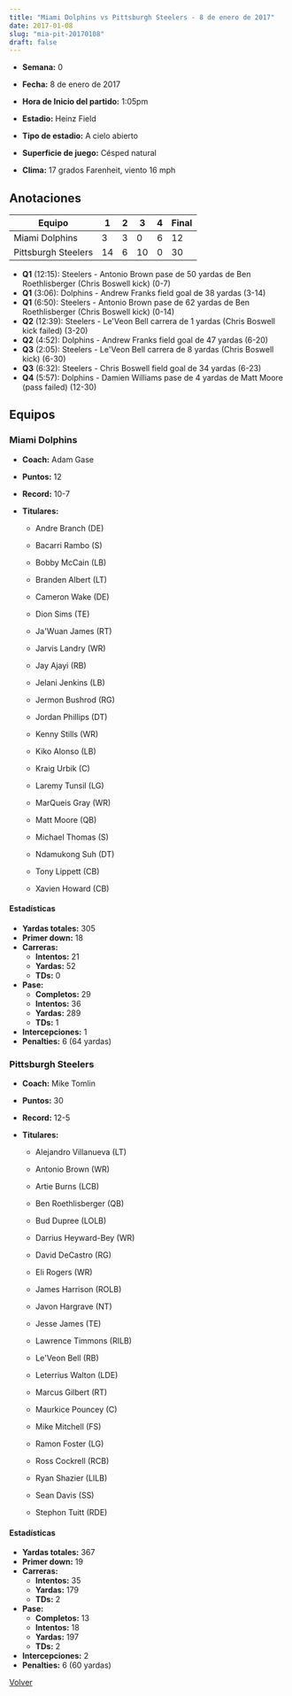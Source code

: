 ```yaml
---
title: "Miami Dolphins vs Pittsburgh Steelers - 8 de enero de 2017"
date: 2017-01-08
slug: "mia-pit-20170108"
draft: false
---
```


* **Semana:** 0
* **Fecha:** 8 de enero de 2017

* **Hora de Inicio del partido:** 1:05pm
* **Estadio:** Heinz Field
* **Tipo de estadio:** A cielo abierto
* **Superficie de juego:** Césped natural
* **Clima:** 17 grados Farenheit, viento 16 mph





## Anotaciones
| Equipo | 1 | 2 | 3 | 4 | Final |
|--------|---|---|---|---|-------|
| Miami Dolphins  | 3 | 3 | 0 | 6  | 12 |
| Pittsburgh Steelers  | 14 | 6 | 10 | 0  | 30 |
* **Q1** (12:15): Steelers - Antonio Brown pase de 50 yardas de Ben Roethlisberger (Chris Boswell kick) (0-7)
* **Q1** (3:06): Dolphins - Andrew Franks field goal de 38 yardas (3-14)
* **Q1** (6:50): Steelers - Antonio Brown pase de 62 yardas de Ben Roethlisberger (Chris Boswell kick) (0-14)
* **Q2** (12:39): Steelers - Le'Veon Bell carrera de 1 yardas (Chris Boswell kick failed) (3-20)
* **Q2** (4:52): Dolphins - Andrew Franks field goal de 47 yardas (6-20)
* **Q3** (2:05): Steelers - Le'Veon Bell carrera de 8 yardas (Chris Boswell kick) (6-30)
* **Q3** (6:32): Steelers - Chris Boswell field goal de 34 yardas (6-23)
* **Q4** (5:57): Dolphins - Damien Williams pase de 4 yardas de Matt Moore (pass failed) (12-30)


## Equipos


### Miami Dolphins
* **Coach:** Adam Gase
* **Puntos:** 12
* **Record:** 10-7
* **Titulares:** 

  * Andre Branch (DE) 

  * Bacarri Rambo (S) 

  * Bobby McCain (LB) 

  * Branden Albert (LT) 

  * Cameron Wake (DE) 

  * Dion Sims (TE) 

  * Ja'Wuan James (RT) 

  * Jarvis Landry (WR) 

  * Jay Ajayi (RB) 

  * Jelani Jenkins (LB) 

  * Jermon Bushrod (RG) 

  * Jordan Phillips (DT) 

  * Kenny Stills (WR) 

  * Kiko Alonso (LB) 

  * Kraig Urbik (C) 

  * Laremy Tunsil (LG) 

  * MarQueis Gray (WR) 

  * Matt Moore (QB) 

  * Michael Thomas (S) 

  * Ndamukong Suh (DT) 

  * Tony Lippett (CB) 

  * Xavien Howard (CB) 

#### Estadísticas
* **Yardas totales:** 305
* **Primer down:** 18
* **Carreras:**
  * **Intentos:** 21
  * **Yardas:** 52
  * **TDs:** 0
* **Pase:**
  * **Completos:** 29
  * **Intentos:** 36
  * **Yardas:** 289
  * **TDs:** 1
* **Intercepciones:** 1
* **Penalties:** 6 (64 yardas)

### Pittsburgh Steelers
* **Coach:** Mike Tomlin
* **Puntos:** 30
* **Record:** 12-5
* **Titulares:** 

  * Alejandro Villanueva (LT) 

  * Antonio Brown (WR) 

  * Artie Burns (LCB) 

  * Ben Roethlisberger (QB) 

  * Bud Dupree (LOLB) 

  * Darrius Heyward-Bey (WR) 

  * David DeCastro (RG) 

  * Eli Rogers (WR) 

  * James Harrison (ROLB) 

  * Javon Hargrave (NT) 

  * Jesse James (TE) 

  * Lawrence Timmons (RILB) 

  * Le'Veon Bell (RB) 

  * Leterrius Walton (LDE) 

  * Marcus Gilbert (RT) 

  * Maurkice Pouncey (C) 

  * Mike Mitchell (FS) 

  * Ramon Foster (LG) 

  * Ross Cockrell (RCB) 

  * Ryan Shazier (LILB) 

  * Sean Davis (SS) 

  * Stephon Tuitt (RDE) 

#### Estadísticas
* **Yardas totales:** 367
* **Primer down:** 19
* **Carreras:**
  * **Intentos:** 35
  * **Yardas:** 179
  * **TDs:** 2
* **Pase:**
  * **Completos:** 13
  * **Intentos:** 18
  * **Yardas:** 197
  * **TDs:** 2
* **Intercepciones:** 2
* **Penalties:** 6 (60 yardas)


[Volver](/historia/2016)
